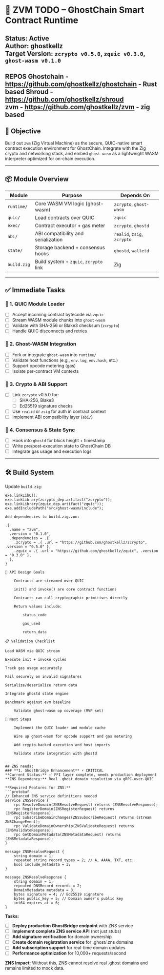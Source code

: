 # 🧠 ZVM TODO – GhostChain Smart Contract Runtime

**Status**: Active  
**Author**: ghostkellz  
**Target Version**: `zcrypto v0.5.0`, `zquic v0.3.0`, `ghost-wasm v0.1.0`
----
REPOS 
Ghostchain - https://github.com/ghostkellz/ghostchain  - Rust based 
Shroud - https://github.com/ghostkellz/shroud   
zvm  - https://github.com/ghostkellz/zvm  - zig based 
---

## 🎯 Objective

Build out `zvm` (Zig Virtual Machine) as the secure, QUIC-native smart contract execution environment for GhostChain. Integrate with the Zig crypto and networking stack, and embed `ghost-wasm` as a lightweight WASM interpreter optimized for on-chain execution.

---

## 📦 Module Overview

| Module         | Purpose                                | Depends On                     |
|----------------|----------------------------------------|--------------------------------|
| `runtime/`     | Core WASM VM logic (ghost-wasm)        | `zcrypto`, `ghost-wasm`        |
| `quic/`        | Load contracts over QUIC               | `zquic`                        |
| `exec/`        | Contract executor + gas meter          | `zcrypto`, `ghostd`            |
| `abi/`         | ABI compatibility and serialization    | `realid`, `zsig`, `zcrypto`    |
| `state/`       | Storage backend + consensus hooks      | `ghostd`, `walletd`            |
| `build.zig`    | Build system + `zquic`, `zcrypto` link | Zig                            |

---

## ✅ Immediate Tasks

### 🔧 1. **QUIC Module Loader**
- [ ] Accept incoming contract bytecode via `zquic`
- [ ] Stream WASM module chunks into `ghost-wasm`
- [ ] Validate with SHA-256 or Blake3 checksum (`zcrypto`)
- [ ] Handle QUIC disconnects and retries

### 🧠 2. **Ghost-WASM Integration**
- [ ] Fork or integrate `ghost-wasm` into `runtime/`
- [ ] Validate host functions (e.g., `env.log`, `env.hash`, etc.)
- [ ] Support opcode metering (gas)
- [ ] Isolate per-contract VM contexts

### 🔐 3. **Crypto & ABI Support**
- [ ] Link `zcrypto` v0.5.0 for:
  - [ ] SHA-256, Blake3
  - [ ] Ed25519 signature checks
- [ ] Use `realid` or `zsig` for auth in contract context
- [ ] Implement ABI compatibility layer (`abi/`)

### 📡 4. **Consensus & State Sync**
- [ ] Hook into `ghostd` for block height + timestamp
- [ ] Write pre/post-execution state to GhostChain DB
- [ ] Integrate gas usage and execution logs

---

## 🛠 Build System

Update `build.zig`:

```zig
exe.linkLibC();
exe.linkLibrary(zcrypto_dep.artifact("zcrypto"));
exe.linkLibrary(zquic_dep.artifact("zquic"));
exe.addIncludePath("src/ghost-wasm/include");

Add dependencies to build.zig.zon:

.{
  .name = "zvm",
  .version = "0.1.0",
  .dependencies = .{
    .zcrypto = .{ .url = "https://github.com/ghostkellz/zcrypto", .version = "0.5.0" },
    .zquic = .{ .url = "https://github.com/ghostkellz/zquic", .version = "0.3.0" },
  },
}

📜 API Design Goals

    Contracts are streamed over QUIC

    init() and invoke() are core contract functions

    Contracts can call cryptographic primitives directly

    Return values include:

        status_code

        gas_used

        return_data

📋 Validation Checklist

Load WASM via QUIC stream

Execute init + invoke cycles

Track gas usage accurately

Fail securely on invalid signatures

Serialize/deserialize return data

Integrate ghostd state engine

Benchmark against evm baseline

    Validate ghost-wasm op coverage (MVP set)

🚀 Next Steps

    Implement the QUIC loader and module cache

    Wire up ghost-wasm for opcode support and gas metering

    Add crypto-backed execution and host imports

    Validate state integration with ghostd


## ZNS needs: 
### **1. GhostBridge Enhancement** ⚡ CRITICAL
**Current Status:** ✅ FFI layer complete, needs production deployment  
**ZNS Dependency:** Real .ghost domain resolution via gRPC-over-QUIC

**Required Features for ZNS:**
```protobuf
// Enhanced ZNS service definitions needed
service ZNSService {
    rpc ResolveDomain(ZNSResolveRequest) returns (ZNSResolveResponse);
    rpc RegisterDomain(ZNSRegisterRequest) returns (ZNSRegisterResponse);
    rpc SubscribeDomainChanges(ZNSSubscribeRequest) returns (stream ZNSChangeEvent);
    rpc ValidateDomainOwnership(ZNSValidateRequest) returns (ZNSValidateResponse);
    rpc GetDomainMetadata(ZNSMetadataRequest) returns (ZNSMetadataResponse);
}

message ZNSResolveRequest {
    string domain = 1;
    repeated string record_types = 2; // A, AAAA, TXT, etc.
    bool include_metadata = 3;
}

message ZNSResolveResponse {
    string domain = 1;
    repeated DNSRecord records = 2;
    DomainMetadata metadata = 3;
    bytes signature = 4; // Ed25519 signature
    bytes public_key = 5; // Domain owner's public key
    int64 expires_at = 6;
}
```

**Tasks:**
- [ ] **Deploy production GhostBridge endpoint** with ZNS service
- [ ] **Implement complete ZNS service API** (not just stubs)
- [ ] **Add signature verification** for domain ownership
- [ ] **Create domain registration service** for .ghost/.zns domains
- [ ] **Add subscription support** for real-time domain updates
- [ ] **Performance optimization** for 10,000+ requests/second

**ZNS Impact:** Without this, ZNS cannot resolve real .ghost domains and remains limited to mock data.




